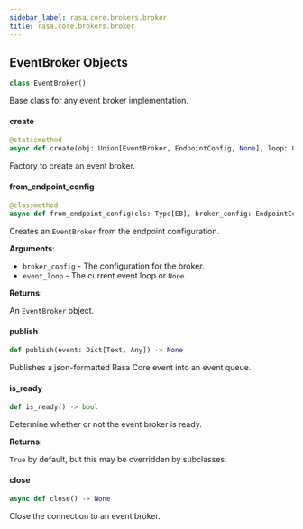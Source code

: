 ```yaml
---
sidebar_label: rasa.core.brokers.broker
title: rasa.core.brokers.broker
---
```

## EventBroker Objects

```python
class EventBroker()
```

Base class for any event broker implementation.

#### create

```python
@staticmethod
async def create(obj: Union[EventBroker, EndpointConfig, None], loop: Optional[AbstractEventLoop] = None) -> Optional[EventBroker]
```

Factory to create an event broker.

#### from\_endpoint\_config

```python
@classmethod
async def from_endpoint_config(cls: Type[EB], broker_config: EndpointConfig, event_loop: Optional[AbstractEventLoop] = None) -> Optional[EB]
```

Creates an `EventBroker` from the endpoint configuration.

**Arguments**:

- `broker_config` - The configuration for the broker.
- `event_loop` - The current event loop or `None`.
  

**Returns**:

  An `EventBroker` object.

#### publish

```python
def publish(event: Dict[Text, Any]) -> None
```

Publishes a json-formatted Rasa Core event into an event queue.

#### is\_ready

```python
def is_ready() -> bool
```

Determine whether or not the event broker is ready.

**Returns**:

  `True` by default, but this may be overridden by subclasses.

#### close

```python
async def close() -> None
```

Close the connection to an event broker.

